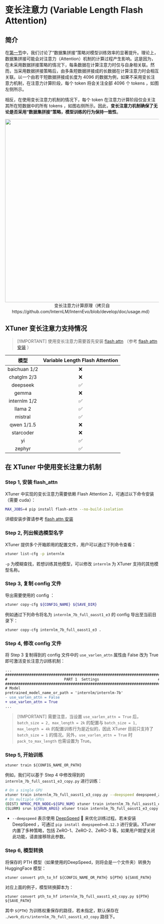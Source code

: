 # 变长注意力 (Variable Length Flash Attention)

## 简介

在[第一节](#数据集拼接)中，我们讨论了“数据集拼接”策略对模型训练效率的显著提升。理论上，数据集拼接可能会对注意力（Attention）机制的计算过程产生影响。这是因为，在未采用数据拼接策略的情况下，每条数据在计算注意力时仅与自身相关联。然而，当采用数据拼接策略后，由多条短数据拼接成的长数据在计算注意力时会相互关联。以一个由若干短数据拼接成长度为 4096 的数据为例，如果不采用变长注意力机制，在注意力计算阶段，每个 token 将会关注全部 4096 个 tokens ，如图左侧所示。

相反，在使用变长注意力机制的情况下，每个 token 在注意力计算阶段仅会关注其所在短数据中的所有 tokens ，如图右侧所示。因此，**变长注意力机制确保了无论是否采用“数据集拼接”策略，模型训练的行为保持一致性**。

<div align="center">
  <img src="https://github.com/InternLM/InternLM/assets/41630003/7e0c6a02-a970-4bd3-a10b-8341720bf654" width="600"/>
  <br />变长注意力计算原理（拷贝自 https://github.com/InternLM/InternEvo/blob/develop/doc/usage.md）<br />
</div>

## XTuner 变长注意力支持情况

> \[!IMPORTANT\]
> 使用变长注意力需要首先安装 [flash attn](https://github.com/Dao-AILab/flash-attention) （参考 [flash attn 安装](https://github.com/Dao-AILab/flash-attention?tab=readme-ov-file#installation-and-features) ）

|     模型     | Variable Length Flash Attention |
| :----------: | :-----------------------------: |
| baichuan 1/2 |               :x:               |
| chatglm 2/3  |               :x:               |
|   deepseek   |       :white_check_mark:        |
|    gemma     |               :x:               |
| internlm 1/2 |       :white_check_mark:        |
|   llama 2    |       :white_check_mark:        |
|   mistral    |       :white_check_mark:        |
|  qwen 1/1.5  |               :x:               |
|  starcoder   |               :x:               |
|      yi      |       :white_check_mark:        |
|    zephyr    |       :white_check_mark:        |

## 在 XTuner 中使用变长注意力机制

### Step 1, 安装 flash_attn

XTuner 中实现的变长注意力需要依赖 Flash Attention 2，可通过以下命令安装（需要 cuda）：

```bash
MAX_JOBS=4 pip install flash-attn --no-build-isolation
```

详细安装步骤请参考 [flash attn 安装](https://github.com/Dao-AILab/flash-attention?tab=readme-ov-file#installation-and-features)

### Step 2, 列出候选模型名字

XTuner 提供多个开箱即用的配置文件，用户可以通过下列命令查看：

```bash
xtuner list-cfg -p internlm
```

`-p` 为模糊查找，若想训练其他模型，可以修改 `internlm` 为 XTuner 支持的其他模型名称。

### Step 3, 复制 config 文件

导出需要使用的 config ：

```bash
xtuner copy-cfg ${CONFIG_NAME} ${SAVE_DIR}
```

例如通过下列命令将名为 `internlm_7b_full_oasst1_e3` 的 config 导出至当前目录下：

```bash
xtuner copy-cfg internlm_7b_full_oasst1_e3 .
```

### Step 4, 修改 config 文件

将 Step 3 复制得到的 config 文件中的 `use_varlen_attn` 属性由 False 改为 True 即可激活变长注意力训练机制：

```diff
...
#######################################################################
#                          PART 1  Settings                           #
#######################################################################
# Model
pretrained_model_name_or_path = 'internlm/internlm-7b'
- use_varlen_attn = False
+ use_varlen_attn = True
...
```

> \[!IMPORTANT\]
> 需要注意，当设置 `use_varlen_attn = True` 后，`batch_size = 2, max_length = 2k` 的配置与 `batch_size = 1, max_length = 4k` 的配置训练行为是近似的，因此 XTuner 目前只支持了 `batch_size = 1` 的情况。另外，`use_varlen_attn = True` 时 `pack_to_max_length` 也需设置为 True。

### Step 5, 开始训练

```
xtuner train ${CONFIG_NAME_OR_PATH}
```

例如，我们可以基于 Step 4 中修改得到的 `internlm_7b_full_oasst1_e3_copy.py` 进行训练：

```bash
# On a single GPU
xtuner train internlm_7b_full_oasst1_e3_copy.py --deepspeed deepspeed_zero1
# On multiple GPUs
(DIST) NPROC_PER_NODE=${GPU_NUM} xtuner train internlm_7b_full_oasst1_e3_copy.py --deepspeed deepspeed_zero1
(SLURM) srun ${SRUN_ARGS} xtuner train internlm_7b_full_oasst1_e3_copy.py --launcher slurm --deepspeed deepspeed_zero1
```

- `--deepspeed` 表示使用 [DeepSpeed](https://github.com/microsoft/DeepSpeed) 🚀 来优化训练过程。若未安装 DeepSpeed ，可通过 `pip install deepspeed>=0.12.3` 进行安装。XTuner 内置了多种策略，包括 ZeRO-1、ZeRO-2、ZeRO-3 等。如果用户期望关闭此功能，请直接移除此参数。

### Step 6, 模型转换

将保存的 PTH 模型（如果使用的DeepSpeed，则将会是一个文件夹）转换为 HuggingFace 模型：

```
xtuner convert pth_to_hf ${CONFIG_NAME_OR_PATH} ${PTH} ${SAVE_PATH}
```

对应上面的例子，模型转换脚本为：

```
xtuner convert pth_to_hf internlm_7b_full_oasst1_e3_copy.py ${PTH} ${SAVE_PATH}
```

其中 `${PTH}` 为训练权重保存的路径，若未指定，默认保存在 `./work_dirs/internlm_7b_full_oasst1_e3_copy` 路径下。
